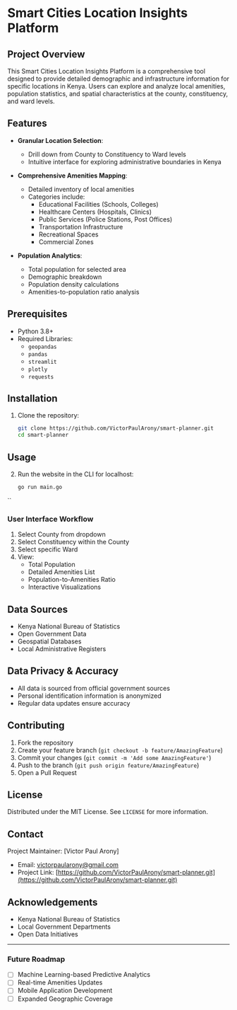 # Smart Cities Location Insights Platform

## Project Overview

This Smart Cities Location Insights Platform is a comprehensive tool designed to provide detailed demographic and infrastructure information for specific locations in Kenya. Users can explore and analyze local amenities, population statistics, and spatial characteristics at the county, constituency, and ward levels.

## Features

- **Granular Location Selection**: 
  - Drill down from County to Constituency to Ward levels
  - Intuitive interface for exploring administrative boundaries in Kenya

- **Comprehensive Amenities Mapping**:
  - Detailed inventory of local amenities
  - Categories include:
    * Educational Facilities (Schools, Colleges)
    * Healthcare Centers (Hospitals, Clinics)
    * Public Services (Police Stations, Post Offices)
    * Transportation Infrastructure
    * Recreational Spaces
    * Commercial Zones

- **Population Analytics**:
  - Total population for selected area
  - Demographic breakdown
  - Population density calculations
  - Amenities-to-population ratio analysis

## Prerequisites

- Python 3.8+
- Required Libraries:
  - `geopandas`
  - `pandas`
  - `streamlit`
  - `plotly`
  - `requests`

## Installation

1. Clone the repository:
   ```bash
   git clone https://github.com/VictorPaulArony/smart-planner.git
   cd smart-planner
   ```


## Usage

2. Run the website in the CLI for localhost:
   ```bash
   go run main.go
   ```
``

### User Interface Workflow
1. Select County from dropdown
2. Select Constituency within the County
3. Select specific Ward
4. View:
   - Total Population
   - Detailed Amenities List
   - Population-to-Amenities Ratio
   - Interactive Visualizations

## Data Sources

- Kenya National Bureau of Statistics
- Open Government Data
- Geospatial Databases
- Local Administrative Registers

## Data Privacy & Accuracy

- All data is sourced from official government sources
- Personal identification information is anonymized
- Regular data updates ensure accuracy

## Contributing

1. Fork the repository
2. Create your feature branch (`git checkout -b feature/AmazingFeature`)
3. Commit your changes (`git commit -m 'Add some AmazingFeature'`)
4. Push to the branch (`git push origin feature/AmazingFeature`)
5. Open a Pull Request

## License

Distributed under the MIT License. See `LICENSE` for more information.

## Contact

Project Maintainer: [Victor Paul Arony]
- Email: victorpaularony@gmail.com
- Project Link: [https://github.com/VictorPaulArony/smart-planner.git](https://github.com/VictorPaulArony/smart-planner.git)

## Acknowledgements

- Kenya National Bureau of Statistics
- Local Government Departments
- Open Data Initiatives

---

### Future Roadmap

- [ ] Machine Learning-based Predictive Analytics
- [ ] Real-time Amenities Updates
- [ ] Mobile Application Development
- [ ] Expanded Geographic Coverage
